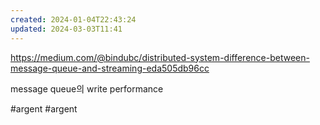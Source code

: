 ```yaml
---
created: 2024-01-04T22:43:24
updated: 2024-03-03T11:41
---
```

https://medium.com/@bindubc/distributed-system-difference-between-message-queue-and-streaming-eda505db96cc

message queue의 write performance

#argent 
#argent 